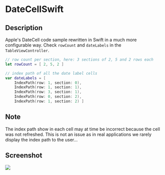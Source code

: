 # DateCellSwift

## Description

Apple's DateCell code sample rewritten in Swift in a much more configurable way. Check `rowCount` and `dateLabels` in the `TableViewController`.

```swift
// row count per section, here: 3 sections of 2, 5 and 2 rows each
let rowCount = [ 2, 5, 2 ]

// index path of all the date label cells
var dateLabels = [
    IndexPath(row: 1, section: 0),
    IndexPath(row: 1, section: 1),
    IndexPath(row: 3, section: 1),
    IndexPath(row: 0, section: 2),
    IndexPath(row: 1, section: 2) ]
```

## Note

The index path show in each cell may at time be incorrect because the cell was not refreshed. This is not an issue as in real applications we rarely display the index path to the user...

## Screenshot

![](http://i.imgur.com/pAFg2ap.png)